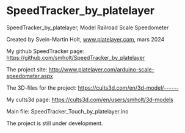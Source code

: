 # SpeedTracker_by_platelayer
SpeedTracker_by_platelayer, Model Railroad Scale Speedometer

Created by Svein-Martin Holt, www.platelayer.com, mars 2024

My github SpeedTracker page: https://github.com/smholt/SpeedTracker_by_platelayer

The project site: http://www.platelayer.com/arduino-scale-speedometer.aspx

The 3D-files for the project: https://cults3d.com/en/3d-model/------

My cults3d page: https://cults3d.com/en/users/smholt/3d-models

Main file: SpeedTracker_Touch_by_platelayer.ino


The project is still under development.
